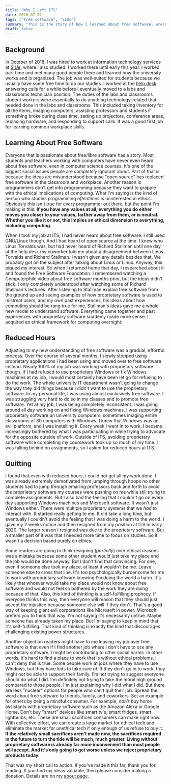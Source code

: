 ```yaml
---
title: "Why I Left ITS"
date: 2020-07-02
tags: ["free software", "SIUe"]
summary: "This is the story of how I learned about free software, wrestled with my conscience and ultimately quit my job as a labs and classrooms technician at SIUe because I couldn't justify supporting the proprietary software anymore."
draft: false
---
```

## Background
In October of 2018, I was hired to work at information technology services at [SIUe](https://www.siue.edu/its), where I also studied. I worked there until early this year. I worked part time and met many good people there and learned how the university works and is organized. The job was well-suited for students because we usually have some free time to do our studies. I worked at the [help desk](https://www.siue.edu/its/helpdesk) answering calls for a while before I eventually moved to a labs and classrooms technician position. The duties of the labs and classrooms student workers were essentially to do anything technology-related that needed done in the labs and classrooms. This included taking inventory for all the items, imaging computers, assisting professors and students if something broke during class time, setting up projectors, conference areas, replacing hardware, and responding to support calls. It was a good first job for learning common workplace skills.

## Learning About Free Software
Everyone that is passionate about free/libre software has a story. Most students and teachers working with computers have never even heard about free software, even in computer science courses. It's one of the biggest social issues people are _completely_ ignorant about. Part of that is because the ideas are misunderstood because "open source" has replaced free software in the classroom and workplace. Another reason is programmers don't get into programming because they want to grapple with the ethical implications of computing. What I'm saying is the kind of person who studies programming _oftentimes_ is uninterested in ethics. Obviously this isn't true for every programmer out there, but the point I'm making is this: __If you have any values at all, everything you do either moves you closer to your values, farther away from them, or is neutral. Whether you like it or not, this implies an ethical dimension to everything, including computing.__    

When I took my job at ITS, I had never heard about free software. I still used GNU/Linux though. And I had heard of open source at the time. I knew who Linus Torvalds was, but had never heard of Richard Stallman until one day at the help desk my coworker told me about a disagreement between Linus Torvalds and Richard Stallman. I wasn't given any details besides that. We probably got on the subject after talking about Linus or Linux. Anyway, this piqued my interest. So when I returned home that day, I researched about it and found the Free Software Foundation. I remembered watching a Computerphile video about free software months prior, but the ideas didn't stick. I only completely understood after watching some of Richard Stallman's lectures. After listening to Stallman explain free software from the ground up and seeing examples of how proprietary software is used to mistreat users, and my own past experiences, his ideas about how computing should be rang true for me. Stallman's ideas gave me a whole new model to understand software. Everything came together and past experiences with proprietary software suddenly made more sense. I acquired an ethical framework for computing overnight.

## Reduced Hours
Adjusting to my new understanding of free software was a gradual, effortful process. Over the course of several months, I slowly stopped using proprietary applications I had been using and moved over to free software instead. Nearly 100% of my job was working with proprietary software though. If I had refused to use proprietary Windows or fix Windows machines at my job, I would most certainly have been let go for refusing to do the work. The whole university IT department wasn't going to change the way they did things because I didn't want to use the proprietary software. In my personal life, I was using almost exclusively free software. I was struggling very hard to do so in my classes and to promote free software. Yet at my job, I was being completely inconsistent. I was going around all day working on and fixing Windows machines. I was supporting proprietary software on university computers, sometimes imaging entire classrooms of 30 computers with Windows. I knew that Windows was an evil platform, and I was installing it. Every week I went in to work, I became increasingly bothered by what I was participating in while trying to advocate for the opposite outside of work. Outside of ITS, avoiding proprietary software while completing my coursework took up so much of my time. I was falling behind on assignments, so I asked for reduced hours at ITS.

## Quitting
I found that even with reduced hours, I could not get all my work done. I was already extremely demotivated from jumping through hoops no other students had to jump through emailing professors back and forth to avoid the proprietary software my courses were pushing on me while still trying to complete assignments. But I also had the feeling that I couldn't go on every day supporting Windows machines and Microsoft software. It wasn't just Windows either. There were multiple proprietary systems that we _had_ to interact with. It started really getting to me. It did take a long time, but eventually I couldn't avoid the feeling that I was doing a harm to the world. I gave my 2 weeks notice and then resigned from my position at ITS in early 2020. The larger reason I resigned was due to the proprietary software. But a smaller part of it was that I needed more time to focus on studies. So it wasn't a decision based purely on ethics.    

Some readers are going to think resigning (_partially_) over ethical reasons was a mistake because some other student would just take my place and the job would be done anyway. But I don't find that convincing. For one, even if someone else took my place, at least it wouldn't be me. Leave someone else to cross that line. It's too psychologically burdensome for me to work with proprietary software knowing I'm doing the world a harm. It's likely that whoever would take my place would not know about free software and would not feel so bothered by the work they are doing because of that. Also, this kind of thinking is a self-fulfilling prophecy. If everyone thinks this way, then everyone will reason that they should just accept the injustice because someone else will if they don't. That's a good way of keeping giant evil corporations like Microsoft in power. Microsoft prefers you to think that way. I'm not saying it's necessarily untrue. Maybe someone has already taken my place. But I'm saying to keep in mind that it's self-fulfilling. That kind of thinking is exactly the kind that discourages challenging existing power structures.    

Another objection readers might have to me leaving my job over free software is that even if I find another job where I don't have to use any proprietary software, I might be contributing to other social harms. In other words, it's hard to find a place to work that is without ethical problems. I can't deny this is true. Some people work at jobs where they have to use Windows, but they have kids to take care of. If they don't go in to work, they might not be able to support their family. I'm not trying to suggest everyone should do what I did. I'm definitely not trying to take the moral high ground compared to those people. I'm just explaining why I did what I did. But there are less "nuclear" options for people who can't quit their job. Spread the word about free software to friends, family, and coworkers. Set an example for others by being a mindful consumer. For example, don't buy home assistants with proprietary software such as the Amazon Alexa or Google Home. Don't buy "smart" devices like smart tv's, smart fridges, smart lightbulbs, etc. These are small sacrifices consumers can make right now. With collective effort, we can create a large market for ethical tech and eliminate the market for unethical tech if only enough of us refuse to buy it. __If the relatively small sacrifices aren't made now, the sacrifices required in the future to turn the tide will be much, much greater. Living without proprietary software is already far more inconvenient than most people will accept. And it's only going to get worse unless we reject proprietary products today.__    

That was my short call to action. If you've made it this far, thank you for reading. If you find my ideas valuable, then please consider making a donation. Details are on my [about page](/about#donate).
